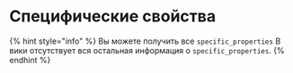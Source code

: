 # Специфические свойства

{% hint style="info" %}
Вы можете получить все `specific_properties`
В вики отсутствует вся остальная информация о `specific_properties`.
{% endhint %}

